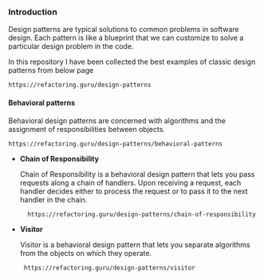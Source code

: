 ### Introduction
Design patterns are typical solutions to common problems
in software design. Each pattern is like a blueprint that
we can customize to solve a particular design problem in the code.

In this repository I have been collected the best 
examples of classic design patterns from below page
    
    https://refactoring.guru/design-patterns
    
#### Behavioral patterns

Behavioral design patterns are concerned with algorithms and
the assignment of responsibilities between objects.

    https://refactoring.guru/design-patterns/behavioral-patterns
    
- **Chain of Responsibility**

    Chain of Responsibility is a behavioral design pattern that
    lets you pass requests along a chain of handlers. Upon receiving
    a request, each handler decides either to process the request or
    to pass it to the next handler in the chain.
    
        https://refactoring.guru/design-patterns/chain-of-responsibility
    
 - **Visitor**
 
    Visitor is a behavioral design pattern that lets you separate
    algorithms from the objects on which they operate.
    
        https://refactoring.guru/design-patterns/visitor